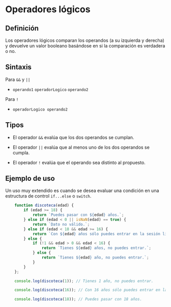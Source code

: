 # Operadores lógicos

## Definición

Los operadores lógicos comparan los operandos (a su izquierda y derecha) y devuelve un valor booleano basándose en si la comparación es verdadera o no.

## Sintaxis

Para ```&&``` y ```||```

- ```operando1``` ```operadorLogico``` ```operando2```

Para ```!```

- ```operadorLogico operando2```

## Tipos

- El operador ```&&``` evalúa que los dos operandos se cumplan.

- El operador ```||``` evalúa que al menos uno de los dos operandos se cumpla.

- El operador ```!``` evalúa que el operando sea distinto al propuesto.

## Ejemplo de uso

Un uso muy extendido es cuando se desea evaluar una condición en una estructura de control ```if...else``` o ```switch```.

```js
    function discoteca(edad) {
        if (edad >= 18) {
            return `Puedes pasar con ${edad} años.`;
        } else if (edad < 0 || isNaN(edad) == true) {
            return `Dato no válido.`;
        } else if (edad < 18 && edad >= 16) {
            return `Con ${edad} años sólo puedes entrar en la sesión light.`;
        } else {
            if (!1 && edad > 0 && edad < 16) {
                return `Tienes ${edad} años, no puedes entrar.`;
            } else {
                return `Tienes ${edad} año, no puedes entrar.`;
            }
        }
    };

    console.log(discoteca(1)); // Tienes 1 año, no puedes entrar.

    console.log(discoteca(16)); // Con 16 años sólo puedes entrar en la sesión light.

    console.log(discoteca(18)); // Puedes pasar con 18 años.
```

